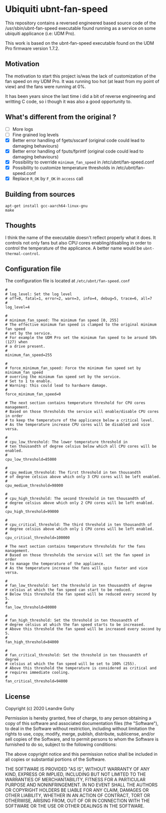 # Ubiquiti ubnt-fan-speed

This repository contains a reversed engineered based source code of the /usr/sbin/ubnt-fan-speed executable found running as a service on some ubiquiti applicance (i.e: UDM Pro).

This work is based on the ubnt-fan-speed executable found on the UDM Pro firmware version 1.7.2.

## Motivation

The motivation to start this project is/was the lack of customization of the fan speed on my UDM Pro.
It was running too hot (at least from my point of view) and the fans were running at 0%.

It has been years since the last time i did a bit of reverse engineering and writting C code, so i though it was also a good opportunity to.

## What's different from the original ?

- [ ] More logs
- [ ] Fine grained log levels
- [x] Better error handling of fgets/sscanf (original code could lead to damaging behaviours)
- [x] Better error handling of fputs/fprintf (original code could lead to damaging behaviours)
- [x] Possibility to override `minimum_fan_speed` in /etc/ubnt/fan-speed.conf
- [x] Possibility to customize temperature thresholds in /etc/ubnt/fan-speed.conf
- [x] Replace `R_OK` by `F_OK` in `access` call

## Building from sources

```
apt-get install gcc-aarch64-linux-gnu
make
```

## Thoughts

I think the name of the executable doesn't reflect properly what it does.
It controls not only fans but also CPU cores enabling/disabling in order to control the temperature of the applicance.
A better name would be `ubnt-thermal-control`.

## Configuration file

The configuration file is located at `/etc/ubnt/fan-speed.conf`

```
#
# log_level: Set the log level
# off=0, fatal=1, error=2, warn=3, info=4, debug=5, trace=6, all=7
#
log_level=4

#
# minimum_fan_speed: The minimum fan speed [0, 255]
# The effective minimum fan speed is clamped to the original minimum fan speed
# set by the service.
# For example the UDM Pro set the minimum fan speed to be around 50% (127) when
# a drive present.
#
minimum_fan_speed=255

#
# force_minimum_fan_speed: Force the minimum fan speed set by minimum_fan_speed
# overring the minimum fan speed set by the service.
# Set to 1 to enable.
# Warning: this could lead to hardware damage.
#
force_minimum_fan_speed=0

# The next section contains temperature threshold for CPU cores management.
# Based on those thresholds the service will enable/disable CPU cores in order
# to keep the temperature of the applicance below a critical level.
# As the temperature increase CPU cores will be disabled and vice versa.

#
# cpu_low_threshold: The lower temperature threshold in
# ten thousandth of degree celsius below which all CPU cores will be enabled.
#
cpu_low_threshold=85000

#
# cpu_medium_threshold: The first threshold in ten thousandth
# of degree celsius above which only 3 CPU cores will be left enabled.
#
cpu_medium_threshold=98000

#
# cpu_high_threshold: The second threshold in ten thousandth of
# degree celsius above which only 2 CPU cores will be left enabled.
#
cpu_high_threshold=99000

#
# cpu_critical_threshold: The third threshold in ten thousandth of
# degree celsius above which only 1 CPU cores will be left enabled.
#
cpu_critical_threshold=100000

# The next section contains temperature thresholds for the fans management.
# Based on those thresholds the service will set the fan speed in order
# to manage the temperature of the appliance.
# As the temperature increase the fans will spin faster and vice versa.

#
# fan_low_threshold: Set the threshold in ten thousandth of degree
# celsius at which the fan speed can start to be reduced.
# Below this threshold the fan speed will be reduced every second by 5.
#
fan_low_threshold=80000

#
# fan_high_threshold: Set the threshold in ten thousandth of
# degree celsius at which the fan speed starts to be increased.
# Above this threshold the fan speed will be increased every second by 5.
#
fan_high_threshold=84000

#
# fan_critical_threshold: Set the threshold in ten thousandth of degree
# celsius at which the fan speed will be set to 100% (255).
# Above this threshold the temperature is considered as critical and
# requires immediate cooling.
#
fan_critical_threshold=94000

```

## License

Copyright (c) 2020 Leandre Gohy

Permission is hereby granted, free of charge, to any person obtaining a copy
of this software and associated documentation files (the "Software"), to deal
in the Software without restriction, including without limitation the rights
to use, copy, modify, merge, publish, distribute, sublicense, and/or sell
copies of the Software, and to permit persons to whom the Software is
furnished to do so, subject to the following conditions:

The above copyright notice and this permission notice shall be included in all
copies or substantial portions of the Software.

THE SOFTWARE IS PROVIDED "AS IS", WITHOUT WARRANTY OF ANY KIND, EXPRESS OR
IMPLIED, INCLUDING BUT NOT LIMITED TO THE WARRANTIES OF MERCHANTABILITY,
FITNESS FOR A PARTICULAR PURPOSE AND NONINFRINGEMENT. IN NO EVENT SHALL THE
AUTHORS OR COPYRIGHT HOLDERS BE LIABLE FOR ANY CLAIM, DAMAGES OR OTHER
LIABILITY, WHETHER IN AN ACTION OF CONTRACT, TORT OR OTHERWISE, ARISING FROM,
OUT OF OR IN CONNECTION WITH THE SOFTWARE OR THE USE OR OTHER DEALINGS IN THE
SOFTWARE.
